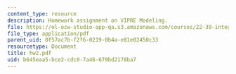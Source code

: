 ```yaml
---
content_type: resource
description: Homework assignment on VIPRE Modeling.
file: https://ol-ocw-studio-app-qa.s3.amazonaws.com/courses/22-39-integration-of-reactor-design-operations-and-safety-fall-2006/b645eaa5bce2cdc07a46679bd2178ba7_hw2.pdf
file_type: application/pdf
parent_uid: 0f57ac7b-f2f6-0219-0b4a-e81e02450c33
resourcetype: Document
title: hw2.pdf
uid: b645eaa5-bce2-cdc0-7a46-679bd2178ba7
---
```

